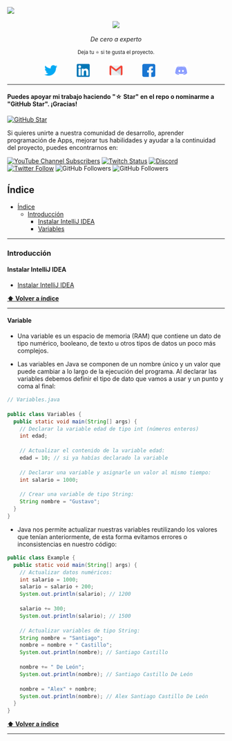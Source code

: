 ![](https://github.com/elmergustavo/Curso-java-youtube/blob/master/assets/portada.png)
<div align='center'>
  <img height="100" src="https://www.vectorlogo.zone/logos/java/java-icon.svg">

  <i>De cero a experto</i>

  <sup>Deja tu :star: si te gusta el proyecto.</sup>
  <div align='center' style="display: flex; flex-wrap: wrap; justify-content: center; align-items: flex-start; column-gap: 20px;">
  <a margin='0 0.8rem' style="margin: 0 0.8rem; outline: none;" href="https://twitter.com/elmergustavo79" target="_blank"><img src="./assets/social-media/twitter.svg" alt="lolesuncrak" width="30"  /></a>
  <a margin='0 0.8rem' style="margin: 0 0.8rem; outline: none;" href="https://www.linkedin.com/in/elmer-gustavo-p%C3%BA-769b60201/" target="blank"><img src="./assets/social-media/linkedin.svg" alt="Elmer Gustavo Pú" width="30" /></a>
  <a margin='0 0.8rem' style="margin: 0 0.8rem; outline: none;" href='mailto:elmergustavo79@gmail.com' target='_blank'><img src="./assets/social-media/gmail.svg" width="30" alt="Elmer Gustavo Pú" /></a>
  <a margin='0 0.8rem' style="margin: 0 0.8rem; outline: none;" href='https://www.facebook.com/elmer.gustavo.79/' target='_blank'><img src='./assets/social-media/facebook.svg' alt='Elmer Gustavo Pú' width='30'/></a>
  <a margin='0 0.8rem' style="margin: 0 0.8rem; outline: none;" href="https://discord.gg/4FtdXrVzeS" target="_blank" ><img src="./assets/social-media/discord.svg" alt="discord" width='30'></a>
</div>
</div>


---

#### Puedes apoyar mi trabajo haciendo "☆ Star" en el repo o nominarme a "GitHub Star". ¡Gracias!

[![GitHub Star](https://img.shields.io/badge/GitHub-Nominar_a_star-yellow?style=for-the-badge&logo=github&logoColor=white&labelColor=101010)](https://stars.github.com/nominate/)

Si quieres unirte a nuestra comunidad de desarrollo, aprender programación de Apps, mejorar tus habilidades y ayudar a la continuidad del proyecto, puedes encontrarnos en:

[![YouTube Channel Subscribers](https://img.shields.io/youtube/channel/subscribers/UCzoC8FXE62AInx6V4bxrxBQ?style=social)](https://youtube.com/@tavcode?sub_confirmation=1)
[![Twitch Status](https://img.shields.io/twitch/status/mouredev?style=social)](https://twitch.com/gustavo_dev_)
[![Discord](https://img.shields.io/discord/750600400717086812?style=social&label=Discord&logo=discord)](https://discord.gg/2Qnhu8cQaD)
[![Twitter Follow](https://img.shields.io/twitter/follow/gustavo_dev_?style=social)](https://twitter.com/gustavo_dev_)
![GitHub Followers](https://img.shields.io/github/followers/elmergustavo?style=social)
![GitHub Followers](https://img.shields.io/github/stars/elmergustavo?style=social)

## Índice

- [Índice](#índice)
  - [Introducción](#Introducción)
    - [Instalar IntelliJ IDEA](#Instalar-IntelliJ-IDEA)
    - [Variables](#variable)
    

---

### Introducción

#### Instalar IntelliJ IDEA

- [Instalar IntelliJ IDEA](https://www.youtube.com/watch?v=aoW2gsmYBHQ&t=10s)

**[⬆ Volver a índice](#índice)**

---

#### Variable

- Una variable es un espacio de memoria (RAM) que contiene un dato de tipo numérico, booleano, de texto u otros tipos de datos un poco más complejos.

- Las variables en Java se componen de un nombre único y un valor que puede cambiar a lo largo de la ejecución del programa. Al declarar las variables debemos definir el tipo de dato que vamos a usar y un punto y coma al final:

```java
// Variables.java

public class Variables {
  public static void main(String[] args) {
    // Declarar la variable edad de tipo int (números enteros)
    int edad;

    // Actualizar el contenido de la variable edad:
    edad = 10; // si ya habías declarado la variable

    // Declarar una variable y asignarle un valor al mismo tiempo:
    int salario = 1000;

    // Crear una variable de tipo String:
    String nombre = "Gustavo";
  }
}
```

- Java nos permite actualizar nuestras variables reutilizando los valores que tenían anteriormente, de esta forma evitamos errores o inconsistencias en nuestro código:

```java
public class Example {
  public static void main(String[] args) {
    // Actualizar datos numéricos:
    int salario = 1000;
    salario = salario + 200;
    System.out.println(salario); // 1200

    salario += 300;
    System.out.println(salario); // 1500

    // Actualizar variables de tipo String:
    String nombre = "Santiago";
    nombre = nombre + " Castillo";
    System.out.println(nombre); // Santiago Castillo

    nombre += " De León";
    System.out.println(nombre); // Santiago Castillo De León

    nombre = "Alex" + nombre;
    System.out.println(nombre); // Alex Santiago Castillo De León
  }
}

```

**[⬆ Volver a índice](#índice)**

---
